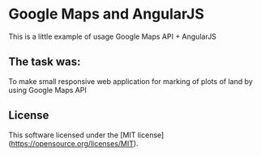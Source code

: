 Google Maps and AngularJS
==========
This is a little example of usage Google Maps API + AngularJS

The task was:
-------------
To make small responsive web application for marking of plots of land by using Google Maps API

License
-------
This software licensed under the [MIT license] (https://opensource.org/licenses/MIT).
